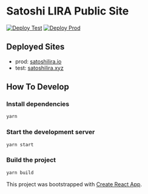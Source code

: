 # Satoshi LIRA Public Site

[![Deploy Test](https://github.com/satoshilira/public-site/actions/workflows/deploy-tst.yml/badge.svg?branch=develop)](https://github.com/satoshilira/public-site/actions/workflows/deploy-tst.yml) [![Deploy Prod](https://github.com/satoshilira/public-site/actions/workflows/deploy-prd.yml/badge.svg?branch=main)](https://github.com/satoshilira/public-site/actions/workflows/deploy-prd.yml)

## Deployed Sites

- prod: [satoshilira.io](https://satoshilira.io)
- test: [satoshilira.xyz](https://satoshilira.xyz)

## How To Develop

### Install dependencies

```bash
yarn
```

### Start the development server

```bash
yarn start
```

### Build the project
```bash
yarn build
```

This project was bootstrapped with [Create React App](https://github.com/facebook/create-react-app).
